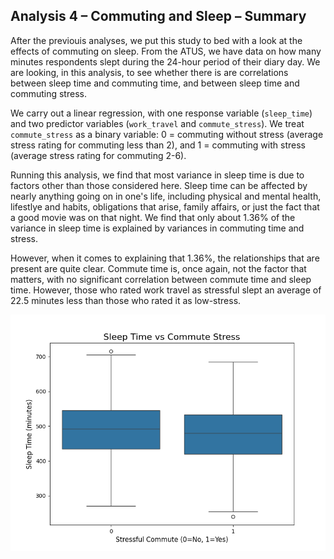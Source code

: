 ## Analysis 4 – Commuting and Sleep – Summary

After the previouis analyses, we put this study to bed with a look at the effects of commuting on sleep. From the ATUS, we have data on how many minutes respondents slept during the 24-hour period of their diary day. We are looking, in this analysis, to see whether there is are correlations between sleep time and commuting time, and between sleep time and commuting stress.

We carry out a linear regression, with one response variable (`sleep_time`) and two predictor variables (`work_travel` and `commute_stress`). We treat `commute_stress` as a binary variable: 0 = commuting without stress (average stress rating for commuting less than 2), and 1 = commuting with stress (average stress rating for commuting 2-6).

Running this analysis, we find that most variance in sleep time is due to factors other than those considered here. Sleep time can be affected by nearly anything going on in one's life, including physical and mental health, lifestlye and habits, obligations that arise, family affairs, or just the fact that a good movie was on that night. We find that only about 1.36% of the variance in sleep time is explained by variances in commuting time and stress.

However, when it comes to explaining that 1.36%, the relationships that are present are quite clear. Commute time is, once again, not the factor that matters, with no significant correlation between commute time and sleep time. However, those who rated work travel as stressful slept an average of 22.5 minutes less than those who rated it as low-stress.

![Side-by-side boxplots of sleep time for the two groups: commute stress=0 and commute stress=1. There is a visible decrease in sleep time for the group with stressful commutes.](/images/sleep_time_vs_commute_stress_boxplot.png)

